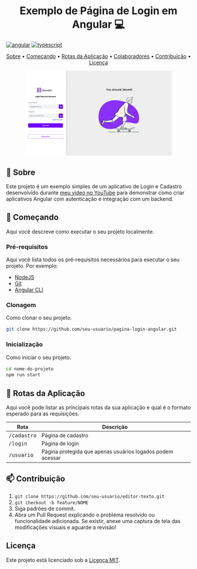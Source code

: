 <h1 align="center" style="font-weight: bold;">Exemplo de Página de Login em Angular 💻</h1>

[![angular](https://img.shields.io/badge/Angular-red?style=for-the-badge&logo=angular)](https://angular.io/)
[![typescript](https://img.shields.io/badge/typescript-D4FAFF?style=for-the-badge&logo=typescript)](https://www.typescriptlang.org/)

<p align="center">
 <a href="#about">Sobre</a> • 
 <a href="#started">Começando</a> • 
  <a href="#routes">Rotas da Aplicação</a> • 
  <a href="#colab">Colaboradores</a> •
  <a href="#contribution">Contribuição</a> •
 <a href="#license">Licença</a>
</p>

<p align="center">
    <img src="./.github/login.png" alt="Exemplo de Imagem" width="400px">
</p>

## <h2 id="started">📌 Sobre</h2>

Este projeto é um exemplo simples de um aplicativo de Login e Cadastro desenvolvido durante [meu vídeo no YouTube](https://youtu.be/6qbuuPM_de4) para demonstrar como criar aplicativos Angular com autenticação e integração com um backend.

## <h2 id="started">🚀 Começando</h2>

Aqui você descreve como executar o seu projeto localmente.

### <h3>Pré-requisitos</h3>

Aqui você lista todos os pré-requisitos necessários para executar o seu projeto. Por exemplo:

- [NodeJS](https://nodejs.org/)
- [Git](https://git-scm.com/)
- [Angular CLI](https://angular.io/cli)

### <h3>Clonagem</h3>

Como clonar o seu projeto.

```bash
git clone https://github.com/seu-usuario/pagina-login-angular.git
```

### <h3>Inicialização</h3>

Como iniciar o seu projeto.

```bash
cd nome-do-projeto
npm run start
```

## <h2 id="routes">📍 Rotas da Aplicação</h2>

Aqui você pode listar as principais rotas da sua aplicação e qual é o formato esperado para as requisições.

| Rota                 | Descrição                                                  |
| -------------------- | ---------------------------------------------------------- |
| <kbd>/cadastro</kbd> | Página de cadastro                                         |
| <kbd>/login</kbd>    | Página de login                                            |
| <kbd>/usuario</kbd>  | Página protegida que apenas usuários logados podem acessar |

## <h2 id="contribute">📫 Contribuição</h2>

1. `git clone https://github.com/seu-usuario/editor-texto.git`
2. `git checkout -b feature/NOME`
3. Siga padrões de commit.
4. Abra um Pull Request explicando o problema resolvido ou funcionalidade adicionada. Se existir, anexe uma captura de tela das modificações visuais e aguarde a revisão!

## <a name="license"></a>Licença

Este projeto está licenciado sob a [Licença MIT](LICENSE).
